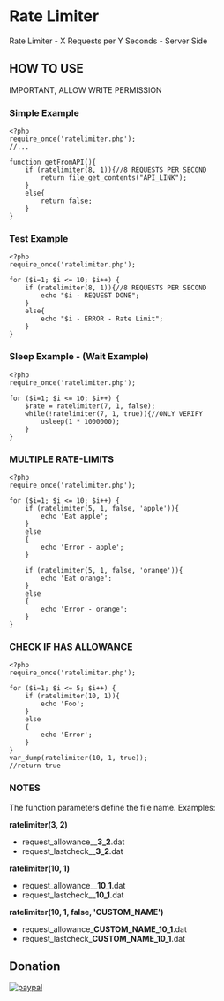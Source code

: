 # Rate Limiter
Rate Limiter - X Requests per Y Seconds - Server Side

## HOW TO USE
IMPORTANT, ALLOW WRITE PERMISSION

### Simple Example
```
<?php
require_once('ratelimiter.php');
//...

function getFromAPI(){
	if (ratelimiter(8, 1)){//8 REQUESTS PER SECOND
		return file_get_contents("API_LINK");
	}
	else{
		return false;
	}
}
```

### Test Example
```
<?php
require_once('ratelimiter.php');

for ($i=1; $i <= 10; $i++) { 
	if (ratelimiter(8, 1)){//8 REQUESTS PER SECOND
		echo "$i - REQUEST DONE";
	}
	else{
		echo "$i - ERROR - Rate Limit";
	}	
}
```


### Sleep Example - (Wait Example)
```
<?php
require_once('ratelimiter.php');

for ($i=1; $i <= 10; $i++) { 
	$rate = ratelimiter(7, 1, false);
	while(!ratelimiter(7, 1, true)){//ONLY VERIFY
		usleep(1 * 1000000);
	}
}
```

### MULTIPLE RATE-LIMITS
```
<?php
require_once('ratelimiter.php');

for ($i=1; $i <= 10; $i++) {
	if (ratelimiter(5, 1, false, 'apple')){
		echo 'Eat apple';
	}
	else
	{
		echo 'Error - apple';
	}

	if (ratelimiter(5, 1, false, 'orange')){
		echo 'Eat orange';
	}
	else
	{
		echo 'Error - orange';
	}
}
```


### CHECK IF HAS ALLOWANCE
```
<?php
require_once('ratelimiter.php');

for ($i=1; $i <= 5; $i++) {
	if (ratelimiter(10, 1)){
		echo 'Foo';
	}
	else
	{
		echo 'Error';
	}
}
var_dump(ratelimiter(10, 1, true));
//return true
```

### NOTES
The function parameters define the file name. Examples:

**ratelimiter(3, 2)**
- request_allowance__**3_2**.dat
- request_lastcheck__**3_2**.dat

**ratelimiter(10, 1)**
- request_allowance__**10_1**.dat
- request_lastcheck__**10_1**.dat

**ratelimiter(10, 1, false, 'CUSTOM_NAME')**
- request_allowance_**CUSTOM_NAME_10_1**.dat
- request_lastcheck_**CUSTOM_NAME_10_1**.dat



## Donation
[![paypal](https://www.paypalobjects.com/en_US/i/btn/btn_donateCC_LG.gif)](https://www.paypal.com/cgi-bin/webscr?cmd=_s-xclick&hosted_button_id=3LFNY252324HC&source=url)
